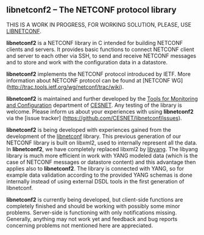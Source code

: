 ## libnetconf2 – The NETCONF protocol library

THIS IS A WORK IN PROGRESS, FOR WORKING SOLUTION, PLEASE, USE [LIBNETCONF](https://github.com/CESNET/libnetconf).

**libnetconf2** is a NETCONF library in C intended for building NETCONF clients
and servers. It provides basic functions to connect NETCONF client and server
to each other via SSH, to send and receive NETCONF messages and to store and
work with the configuration data in a datastore.

**libnetconf2** implements the NETCONF protocol introduced by IETF. More
information about NETCONF protocol can be found at [NETCONF WG]
(http://trac.tools.ietf.org/wg/netconf/trac/wiki).

**libnetconf2** is maintained and further developed by the [Tools for
Monitoring and Configuration](https://www.liberouter.org/) department of
[CESNET](http://www.ces.net/). Any testing of the library is welcome. Please
inform us about your experiences with using **libnetconf2** via the [issue tracker]
(https://github.com/CESNET/libnetconf/issues).

**libnetconf2** is being developed with experiences gained from the development of
the [libnetconf](https://github.com/CESNET/libnetconf) library. This previous generation
of our NETCONF library is built on libxml2, used to internally represent all the data.
In **libnetconf2**, we have completely replaced libxml2 by [libyang](https://github.com/CESNET/libyang).
The libyang library is much more efficient in work with YANG modeled data (which is the case of
NETCONF messages or datastore content) and this advantage then applies also to **libnetconf2**.
The library is connected with YANG, so for example data validation according to the provided YANG
schemas is done internally instead of using external DSDL tools in the first generation of libnetconf.

**libnetconf2** is currently being developed, but client-side functions are completely finished
and should be working with possibly some minor problems. Server-side is functioning with only
notifications missing. Generally, anything may not work yet and feedback and bug reports concerning
problems not mentioned here are appreciated.
